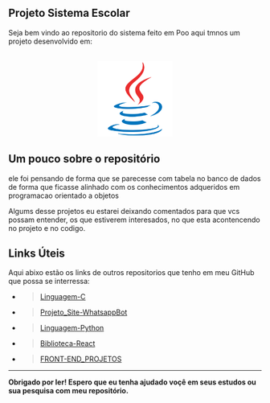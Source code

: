 ## Projeto Sistema Escolar 

Seja bem vindo ao repositorio do sistema feito em Poo 
aqui tmnos um projeto desenvolvido em:

<br>

<div align="center" style="display: inline_block">
<img  alt="java" width="150" src="https://raw.githubusercontent.com/devicons/devicon/master/icons/java/java-original.svg">
</div>

## Um pouco sobre o repositório

ele foi pensando de forma que se parecesse com tabela no banco de dados 
de forma que ficasse alinhado com os conhecimentos adqueridos em programacao orientado a objetos 

Algums desse projetos eu estarei 
deixando comentados para que vcs possam entender, os que estiverem interesados, no que esta acontencendo no projeto e no codigo.
<br>

## Links Úteis

Aqui abixo estão os links de outros repositorios que tenho em meu GitHub que possa se interressa:

- >[Linguagem-C](https://github.com/Igornalves/Linguagem-C)
- >[Projeto_Site-WhatsappBot](https://github.com/Igornalves/Projeto_Site-WhatsappBot)
- >[Linguagem-Python](https://github.com/Igornalves/Linguagem-Python)
- >[Biblioteca-React](https://github.com/Igornalves/Biblioteca-React)
- >[FRONT-END_PROJETOS](https://github.com/Igornalves/FRONT-END_PROJETOS)

---

**Obrigado por ler! Espero que eu tenha ajudado voçê em seus estudos ou sua pesquisa com meu repositório.**
